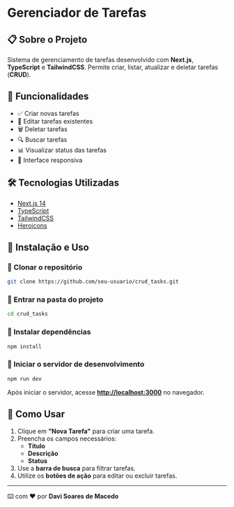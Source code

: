 # Gerenciador de Tarefas

## 📋 Sobre o Projeto
Sistema de gerenciamento de tarefas desenvolvido com **Next.js**, **TypeScript** e **TailwindCSS**. Permite criar, listar, atualizar e deletar tarefas (**CRUD**).

## 🚀 Funcionalidades
- ✅ Criar novas tarefas
- 📝 Editar tarefas existentes
- 🗑️ Deletar tarefas
- 🔍 Buscar tarefas
- 📊 Visualizar status das tarefas
- 📱 Interface responsiva

## 🛠️ Tecnologias Utilizadas
- [Next.js 14](https://nextjs.org/)
- [TypeScript](https://www.typescriptlang.org/)
- [TailwindCSS](https://tailwindcss.com/)
- [Heroicons](https://heroicons.com/)

## 📂 Instalação e Uso

### 🔹 Clonar o repositório
```sh
git clone https://github.com/seu-usuario/crud_tasks.git
```

### 🔹 Entrar na pasta do projeto
```sh
cd crud_tasks
```

### 🔹 Instalar dependências
```sh
npm install
```

### 🔹 Iniciar o servidor de desenvolvimento
```sh
npm run dev
```

Após iniciar o servidor, acesse **[http://localhost:3000](http://localhost:3000)** no navegador.

## 📝 Como Usar
1. Clique em **"Nova Tarefa"** para criar uma tarefa.
2. Preencha os campos necessários:
   - **Título**
   - **Descrição**
   - **Status**
3. Use a **barra de busca** para filtrar tarefas.
4. Utilize os **botões de ação** para editar ou excluir tarefas.

---

⌨️ com ❤️ por **Davi Soares de Macedo**
